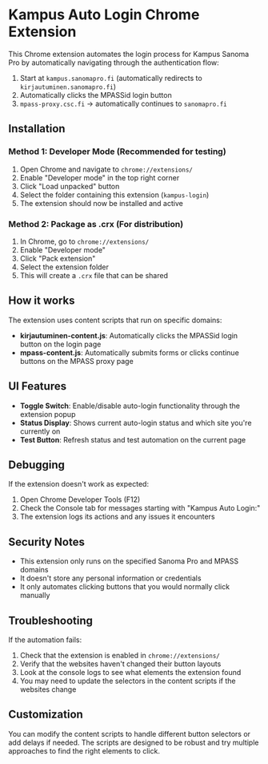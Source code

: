 # Kampus Auto Login Chrome Extension

This Chrome extension automates the login process for Kampus Sanoma Pro by automatically navigating through the authentication flow:

1. Start at `kampus.sanomapro.fi` (automatically redirects to `kirjautuminen.sanomapro.fi`)
2. Automatically clicks the MPASSid login button
3. `mpass-proxy.csc.fi` → automatically continues to `sanomapro.fi`

## Installation

### Method 1: Developer Mode (Recommended for testing)

1. Open Chrome and navigate to `chrome://extensions/`
2. Enable "Developer mode" in the top right corner
3. Click "Load unpacked" button
4. Select the folder containing this extension (`kampus-login`)
5. The extension should now be installed and active

### Method 2: Package as .crx (For distribution)

1. In Chrome, go to `chrome://extensions/`
2. Enable "Developer mode"
3. Click "Pack extension"
4. Select the extension folder
5. This will create a `.crx` file that can be shared

## How it works

The extension uses content scripts that run on specific domains:

- **kirjautuminen-content.js**: Automatically clicks the MPASSid login button on the login page
- **mpass-content.js**: Automatically submits forms or clicks continue buttons on the MPASS proxy page

## UI Features

- **Toggle Switch**: Enable/disable auto-login functionality through the extension popup
- **Status Display**: Shows current auto-login status and which site you're currently on
- **Test Button**: Refresh status and test automation on the current page

## Debugging

If the extension doesn't work as expected:

1. Open Chrome Developer Tools (F12)
2. Check the Console tab for messages starting with "Kampus Auto Login:"
3. The extension logs its actions and any issues it encounters

## Security Notes

- This extension only runs on the specified Sanoma Pro and MPASS domains
- It doesn't store any personal information or credentials
- It only automates clicking buttons that you would normally click manually

## Troubleshooting

If the automation fails:

1. Check that the extension is enabled in `chrome://extensions/`
2. Verify that the websites haven't changed their button layouts
3. Look at the console logs to see what elements the extension found
4. You may need to update the selectors in the content scripts if the websites change

## Customization

You can modify the content scripts to handle different button selectors or add delays if needed. The scripts are designed to be robust and try multiple approaches to find the right elements to click.
